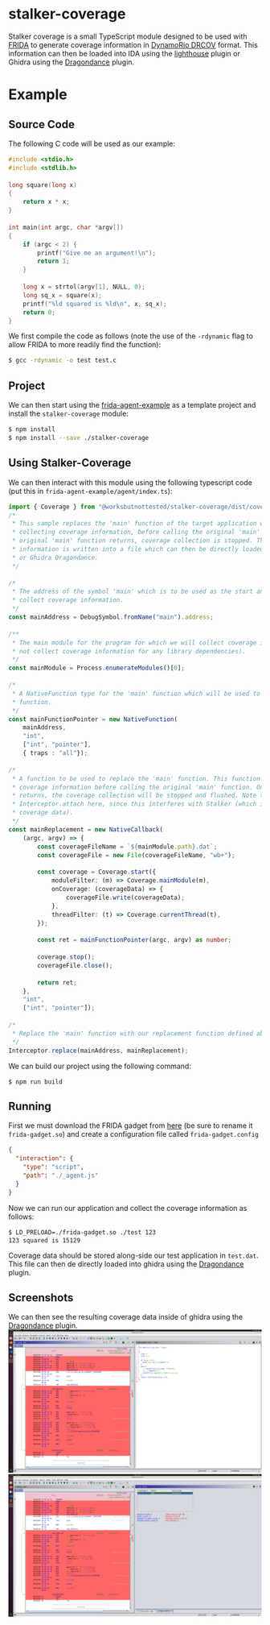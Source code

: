 # stalker-coverage
Stalker coverage is a small TypeScript module designed to be used with [FRIDA](https://frida.re/) to generate coverage information in [DynamoRio DRCOV](https://dynamorio.org/dynamorio_docs/page_drcov.html) format. This information can then be loaded into IDA using the [lighthouse](https://github.com/gaasedelen/lighthouse) plugin or Ghidra using the [Dragondance](https://github.com/0ffffffffh/dragondance) plugin.

# Example
## Source Code
The following C code will be used as our example:
```c
#include <stdio.h>
#include <stdlib.h>

long square(long x)
{
    return x * x;
}

int main(int argc, char *argv[])
{
    if (argc < 2) {
        printf("Give me an argument!\n");
        return 1;
    }

    long x = strtol(argv[1], NULL, 0);
    long sq_x = square(x);
    printf("%ld squared is %ld\n", x, sq_x);
    return 0;
}
```
We first compile the code as follows (note the use of the `-rdynamic` flag to allow FRIDA to more readily find the function):
```bash
$ gcc -rdynamic -o test test.c
```
## Project
We can then start using the [frida-agent-example](https://github.com/oleavr/frida-agent-example) as a template project and install the `stalker-coverage` module:
```bash
$ npm install
$ npm install --save ./stalker-coverage
```
## Using Stalker-Coverage
We can then interact with this module using the following typescript code
(put this in `frida-agent-example/agent/index.ts`):
```typescript
import { Coverage } from "@worksbutnottested/stalker-coverage/dist/coverage";
/*
 * This sample replaces the 'main' function of the target application with one which starts
 * collecting coverage information, before calling the original 'main' function. Once the
 * original 'main' function returns, coverage collection is stopped. This coverage
 * information is written into a file which can then be directly loaded into IDA lighthouse
 * or Ghidra Dragondance.
 */

/*
 * The address of the symbol 'main' which is to be used as the start and finish point to
 * collect coverage information.
 */
const mainAddress = DebugSymbol.fromName("main").address;

/**
 * The main module for the program for which we will collect coverage information (we will
 * not collect coverage information for any library dependencies).
 */
const mainModule = Process.enumerateModules()[0];

/*
 * A NativeFunction type for the 'main' function which will be used to call the original
 * function.
 */
const mainFunctionPointer = new NativeFunction(
    mainAddress,
    "int",
    ["int", "pointer"],
    { traps : "all"});

/*
 * A function to be used to replace the 'main' function. This function will start collecting
 * coverage information before calling the original 'main' function. Once this function
 * returns, the coverage collection will be stopped and flushed. Note that we cannot use
 * Interceptor.attach here, since this interferes with Stalker (which is used to provide the
 * coverage data).
 */
const mainReplacement = new NativeCallback(
    (argc, argv) => {
        const coverageFileName = `${mainModule.path}.dat`;
        const coverageFile = new File(coverageFileName, "wb+");

        const coverage = Coverage.start({
            moduleFilter: (m) => Coverage.mainModule(m),
            onCoverage: (coverageData) => {
                coverageFile.write(coverageData);
            },
            threadFilter: (t) => Coverage.currentThread(t),
        });

        const ret = mainFunctionPointer(argc, argv) as number;

        coverage.stop();
        coverageFile.close();

        return ret;
    },
    "int",
    ["int", "pointer"]);

/*
 * Replace the 'main' function with our replacement function defined above.
 */
Interceptor.replace(mainAddress, mainReplacement);
```
We can build our project using the following command:
```
$ npm run build
```
## Running
First we must download the FRIDA gadget from [here](https://github.com/frida/frida/releases) (be sure to rename it `frida-gadget.so`) and create a configuration file called `frida-gadget.config`
```json
{
  "interaction": {
    "type": "script",
    "path": "./_agent.js"
  }
}
```

Now we can run our application and collect the coverage information as follows:
```
$ LD_PRELOAD=./frida-gadget.so ./test 123
123 squared is 15129
```
Coverage data should be stored along-side our test application in `test.dat`. This file can then de directly loaded into ghidra using the [Dragondance](https://github.com/0ffffffffh/dragondance) plugin.

## Screenshots
We can then see the resulting coverage data inside of ghidra using the [Dragondance](https://github.com/0ffffffffh/dragondance) plugin.
![Coverage1.png](https://github.com/WorksButNotTested/stalker-coverage/raw/master/img/Coverage1.png)
![Coverage2.png](https://github.com/WorksButNotTested/stalker-coverage/raw/master/img/Coverage2.png)
